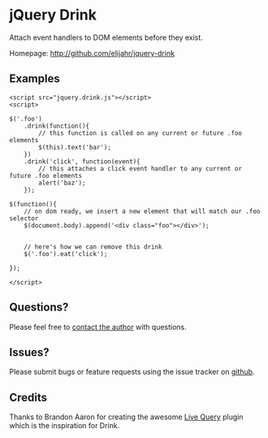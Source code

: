 jQuery Drink
=====================================================

Attach event handlers to DOM elements before they exist.

Homepage: <http://github.com/elijahr/jquery-drink>

Examples
--------

	<script src="jquery.drink.js"></script>
	<script>

	$('.foo')
		.drink(function(){
			// this function is called on any current or future .foo elements
			$(this).text('bar');
		})
		.drink('click', function(event){
			// this attaches a click event handler to any current or future .foo elements
			alert('baz');
		});

	$(function(){
		// on dom ready, we insert a new element that will match our .foo selector
		$(document.body).append('<div class="foo"></div>');


		// here's how we can remove this drink
		$('.foo').eat('click');

	});

	</script>


Questions?
----------

Please feel free to [contact the author](mailto:elijahr+jquerydrink@gmail.com) with questions.

Issues?
-------

Please submit bugs or feature requests using the issue tracker on [github](http://github.com/elijahr/jquery-drink/issues).

Credits
-------

Thanks to Brandon Aaron for creating the awesome [Live Query](http://plugins.jquery.com/project/livequery) plugin which is the inspiration for Drink.
